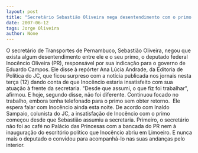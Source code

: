 ```yaml
---
layout: post
title: "Secretário Sebastião Oliveira nega desentendimento com o primo Inocêncio"
date: 2007-06-12
tags: Jorge Oliveira
author: None
---
```

O secret&aacute;rio de Transportes de Pernambuco, Sebasti&atilde;o Oliveira, negou que exista algum desentendimento entre ele e o seu primo, o deputado federal Inoc&ecirc;ncio Oliveira (PR), respons&aacute;vel por sua indica&ccedil;&atilde;o para o governo de Eduardo Campos.
Ele disse &agrave; rep&oacute;rter Ana L&uacute;cia Andrade, da Editoria de Pol&iacute;tica do JC, que ficou surpreso com a not&iacute;cia publicada nos jornais nesta ter&ccedil;a (12) dando conta de que Inoc&ecirc;ncio estaria insatisfeito com sua atua&ccedil;&atilde;o &agrave; frente da secretaria.
&quot;Desde que assumi, o que fiz foi trabalhar&quot;, afirmou. E hoje, segundo&nbsp;disse, n&atilde;o foi diferente. Continuou focado no trabalho, embora tenha telefonado para o primo sem obter retorno.&nbsp; Ele espera&nbsp;falar com Inoc&ecirc;ncio ainda esta noite.
De acordo com Inaldo Sampaio, colunista do JC, a insatisfa&ccedil;&atilde;o de Inoc&ecirc;ncio com o primo come&ccedil;ou desde que Sebasti&atilde;o assumiu a secretaria. Primeiro, o secret&aacute;rio n&atilde;o foi ao caf&eacute; no Pal&aacute;cio das Princesas com a bancada do PR nem &agrave; inaugura&ccedil;&atilde;o do escrit&oacute;rio pol&iacute;tico que Inoc&ecirc;ncio abriu em Limoeiro. E nunca mais&nbsp;o deputado o&nbsp;convidou para acompanh&aacute;-lo nas suas andan&ccedil;as pelo interior.  